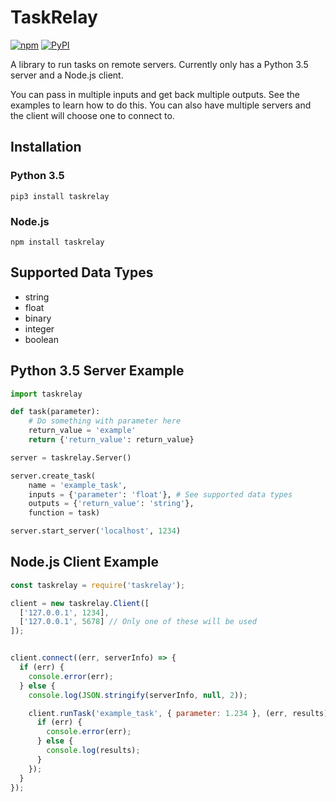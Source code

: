 # TaskRelay

[![npm](https://img.shields.io/npm/v/taskrelay.svg)](https://www.npmjs.com/package/taskrelay) [![PyPI](https://img.shields.io/pypi/v/taskrelay.svg)](https://pypi.python.org/pypi/taskrelay/0.1.0)

A library to run tasks on remote servers. Currently only has a Python 3.5 server and a Node.js client.

You can pass in multiple inputs and get back multiple outputs. See the examples to learn how to do this. You can also have multiple servers and the client will choose one to connect to.

## Installation
### Python 3.5
`pip3 install taskrelay`
### Node.js
`npm install taskrelay`

## Supported Data Types
* string
* float
* binary
* integer
* boolean

## Python 3.5 Server Example
```python
import taskrelay

def task(parameter):
    # Do something with parameter here
    return_value = 'example'
    return {'return_value': return_value}

server = taskrelay.Server()

server.create_task(
    name = 'example_task',
    inputs = {'parameter': 'float'}, # See supported data types
    outputs = {'return_value': 'string'},
    function = task)

server.start_server('localhost', 1234)
```

## Node.js Client Example
```javascript
const taskrelay = require('taskrelay');

client = new taskrelay.Client([
  ['127.0.0.1', 1234],
  ['127.0.0.1', 5678] // Only one of these will be used
]);


client.connect((err, serverInfo) => {
  if (err) {
    console.error(err);
  } else {
    console.log(JSON.stringify(serverInfo, null, 2));

    client.runTask('example_task', { parameter: 1.234 }, (err, results) => {
      if (err) {
        console.error(err);
      } else {
        console.log(results);
      }
    });
  }
});
```
